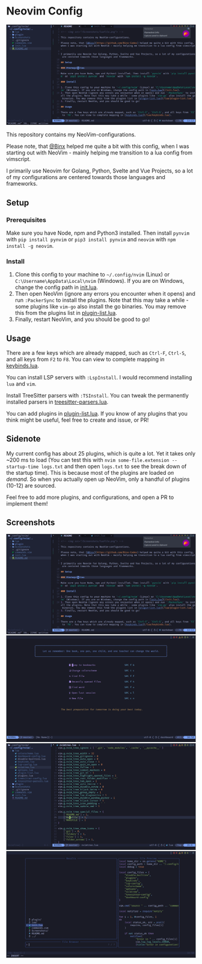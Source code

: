 # Neovim Config

<p align="center">
	<img src="/Screenshots/markdown.png">
</p>

This repository contains my NeoVim-configurations.

Please note, that [@Binx](https://github.com/Binx-Codes) helped me quite a bit with this config, when I was starting out with NeoVim - mainly helping me transition to a lua config from vimscript.

I primarily use Neovim for Golang, Python, Svelte and Vue Projects, so a lot of my configurations are centered towards those languages and frameworks.

## Setup

### Prerequisites

Make sure you have Node, npm and Python3 installed. Then install `pynvim` with `pip install pynvim` or `pip3 install pynvim` and `neovim` with `npm install -g neovim`.

### Install

1. Clone this config to your machine to `~/.config/nvim` (Linux) or `C:\Username\AppData\Local\nvim` (Windows). If you are on Windows, change the config path in [init.lua](/init.lua).
2. Then open NeoVim (ignore any errors you encounter when it opens) and run `:PackerSync` to install the plugins. Note that this may take a while - some plugins like `vim-go` also install the go binaries. You may remove this from the plugins list in [plugin-list.lua](/lua/plugin-list.lua).
3. Finally, restart NeoVim, and you should be good to go!

## Usage

There are a few keys which are already mapped, such as `Ctrl-F`, `Ctrl-S`, and all keys from `F2` to `F8`. You can view to complete mapping in [keybinds.lua](/lua/keybinds.lua).

You can install LSP servers with `:LspInstall`. I would recommend installing `lua` and `vim`.

Install TreeSitter parsers with `:TSInstall`. You can tweak the permanently installed parsers in [treesitter-parsers.lua](/lua/treesitter-parsers.lua).

You can add plugins in [plugin-list.lua](lua/plugin-list.lua). If you know of any plugins that you think might be useful, feel free to create and issue, or PR!

## Sidenote

My current config has about 25 plugins, which is quite a lot. Yet it takes only ~200 ms to load (You can test this with `nvim some-file.extension --startup-time logs.txt` and then open `logs.txt` to see the break down of the startup time).
This is because most of the plugins are loaded _on demand_. So when you actually open up NeoVim, only a handful of plugins (10-12) are sourced.

Feel free to add more plugins, and configurations, and open a PR to implement them!

## Screenshots

<p align="center">
	<img src="/Screenshots/markdown.png">
	<img src="/Screenshots/dashboard.png">
	<img src="/Screenshots/luafile.png">
	<img src="/Screenshots/telescope.png">
</p>
